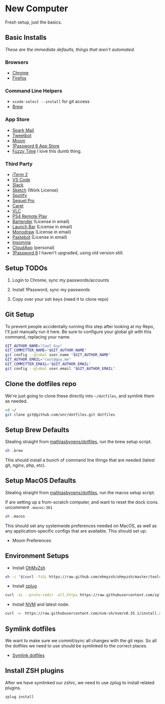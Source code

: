 # New Computer

Fresh setup, just the basics.



## Basic Installs

*These are the immediate defaults, things that aren't automated.*

### Browsers

- [Chrome](https://www.google.com/chrome/)
- [Firefox](https://www.mozilla.org/en-CA/firefox/new/)

### Command Line Helpers

- `xcode-select --install` for git access
- [Brew](https://brew.sh/)

### App Store

- [Spark Mail](https://apps.apple.com/ca/app/spark-email-app-by-readdle/id1176895641?mt=12)
- [Tweetbot](https://apps.apple.com/ca/app/tweetbot-3-for-twitter/id1384080005?mt=12)
- [Moom](https://apps.apple.com/ca/app/moom/id419330170?mt=12)
- [1Password 6 App Store](https://apps.apple.com/ca/app/1password/id443987910?mt=12)
- [Fuzzy Time](https://apps.apple.com/ca/app/fuzzytime/id950297057?mt=12) I love this dumb thing.

### Third Party

- [iTerm 2](https://www.iterm2.com/downloads.html)
- [VS Code](https://code.visualstudio.com/docs/setup/mac)
- [Slack](https://slack.com/intl/en-ca/downloads/mac)
- [Sketch](https://www.sketch.com/get/) (Work License)
- [Spotify](https://www.spotify.com/ca-en/download/mac/)
- [Sequel Pro](https://sequelpro.com/download)
- [Caret](https://caret.io/)
- [VLC](https://www.videolan.org/vlc/download-macosx.html)
- [PS4 Remote Play](https://remoteplay.dl.playstation.net/remoteplay/lang/en/index.html)
- [Bartender](https://www.macbartender.com/) (License in email)
- [Launch Bar](https://www.obdev.at/products/launchbar/download.html) (License in email)
- [Monodraw](https://monodraw.helftone.com/thank-you/) (License in email)
- [Pastebot](https://tapbots.net/pastebot2/Pastebot.dmg) (License in email)
- [Insomnia](https://insomnia.rest/download/)
- [CloudApp](https://www.getcloudapp.com/download/mac) (personal)
- [1Password 6](https://app-updates.agilebits.com/download/OPM4) I haven't upgraded, using old version still.



## Setup TODOs

1. Login to Chrome, sync my passwords/accounts

2. Install 1Password, sync my passwords

3. Copy over your ssh keys (need it to clone repo)

## Git Setup

To prevent people accidentally running this step after looking at my Repo, I'll just manually run it here. Be sure to configure your global git with this command, replacing your name.

```bash
GIT_AUTHOR_NAME="Cool Guy"
GIT_COMMITTER_NAME="$GIT_AUTHOR_NAME"
git config --global user.name "$GIT_AUTHOR_NAME"
GIT_AUTHOR_EMAIL="cool@guy.me"
GIT_COMMITTER_EMAIL="$GIT_AUTHOR_EMAIL"
git config --global user.email "$GIT_AUTHOR_EMAIL"
```

## Clone the dotfiles repo

We're just going to clone these directly into `~/dotfiles`, and symlink them as needed.

```bash
cd ~/
git clone git@github.com/unr/dotfiles.git dotfiles
```


## Setup Brew Defaults

Stealing straight from [mathiasbynens/dotfiles](https://github.com/mathiasbynens/dotfiles/blob/master/brew.sh), run the brew setup script.

```bash
sh .brew
```

This should install a bunch of command line things that are needed (latest git, nginx, php, etc).

## Setup MacOS Defaults

Stealing straight from [mathiasbynens/dotfiles](https://github.com/mathiasbynens/dotfiles/blob/master/.macos), run the macos setup script.

If are setting up a from-scratch computer, and want to reset the dock icons. uncomment `.macos:361`

```bash
sh .macos
```

This should set any systemwide preferences needed on MacOS, as well as any application-specific configs that are available. This should set up:

- Moom Preferences


## Environment Setups

- Install [OhMyZsh](https://ohmyz.sh/)

```bash
sh -c "$(curl -fsSL https://raw.github.com/ohmyzsh/ohmyzsh/master/tools/install.sh)"
```

- Install [zplug](https://github.com/zplug/zplug)

```bash
curl -sL --proto-redir -all,https https://raw.githubusercontent.com/zplug/installer/master/installer.zsh | zsh
```

- Install [NVM](https://github.com/nvm-sh/nvm) and latest node.

```bash
curl -o- https://raw.githubusercontent.com/nvm-sh/nvm/v0.35.1/install.sh | bash

```

## Symlink dotfiles

We want to make sure we commit/sync all changes with the git repo. So all the dotfiles we need to use should be symlinked to the correct places. 

- [Symlink dotfiles](./SymlinkDotfiles.md)


## Install ZSH plugins

After we have symlinked our zshrc, we need to use zplug to install related plugins.

```bash
zplug install
```
